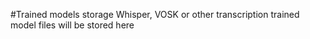 #Trained models storage
Whisper, VOSK or other transcription trained model files will be stored here
